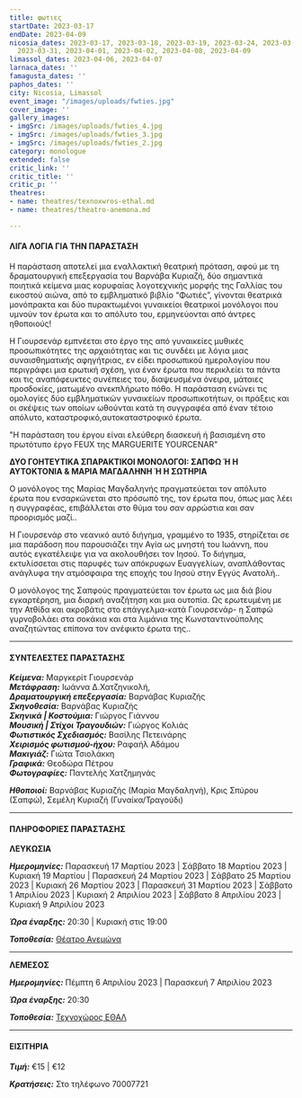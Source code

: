 ```yaml
---
title: φωτιες
startDate: 2023-03-17
endDate: 2023-04-09
nicosia_dates: 2023-03-17, 2023-03-18, 2023-03-19, 2023-03-24, 2023-03-25, 2023-03-26,
  2023-03-31, 2023-04-01, 2023-04-02, 2023-04-08, 2023-04-09
limassol_dates: 2023-04-06, 2023-04-07
larnaca_dates: ''
famagusta_dates: ''
paphos_dates: ''
city: Nicosia, Limassol
event_image: "/images/uploads/fwties.jpg"
cover_image: ''
gallery_images:
- imgSrc: /images/uploads/fwties_4.jpg
- imgSrc: /images/uploads/fwties_3.jpg
- imgSrc: /images/uploads/fwties_2.jpg
category: monologue
extended: false
critic_link: ''
critic_title: ''
critic_p: ''
theatres:
- name: theatres/texnoxwros-ethal.md
- name: theatres/theatro-anemona.md

---
```

#### ΛΙΓΑ ΛΟΓΙΑ ΓΙΑ ΤΗΝ ΠΑΡΑΣΤΑΣΗ

Η παράσταση αποτελεί μια εναλλακτική θεατρική πρόταση, αφού με τη δραματουργική επεξεργασία του Βαρνάβα Κυριαζή, δύο σημαντικά ποιητικά κείμενα μιας κορυφαίας λογοτεχνικής μορφής της Γαλλίας του εικοστού αιώνα, από το εμβληματικό βιβλίο “Φωτιές”, γίνονται θεατρικά μονόπρακτα και δύο πυρακτωμένοι γυναικείοι θεατρικοί μονόλογοι που υμνούν τον έρωτα και το απόλυτο του, ερμηνεύονται από άντρες ηθοποιούς!

Η Γιουρσενάρ εμπνέεται στο έργο της από γυναικείες μυθικές προσωπικότητες της αρχαιότητας και τις συνδέει με λόγια μιας συναισθηματικής αφηγήτριας, εν είδει προσωπικού ημερολογίου που περιγράφει μια ερωτική σχέση, για έναν έρωτα που περικλείει τα πάντα και τις αναπόφευκτες συνέπειες του, διαψευσμένα όνειρα, μάταιες προσδοκίες, ματωμένο ανεκπλήρωτο πόθο. Η παράσταση ενώνει τις ομολογίες δύο εμβληματικών γυναικείων προσωπικοτήτων, οι πράξεις και οι σκέψεις των οποίων ωθούνται κατά τη συγγραφέα από έναν τέτοιο απόλυτο, καταστροφικό,αυτοκαταστροφικό έρωτα.

"Η παράσταση του έργου είναι ελεύθερη διασκευή ή βασισμένη στο πρωτότυπο έργο FEUX της MARGUERITE YOURCENAR"

**ΔΥΟ ΓΟΗΤΕΥΤΙΚΑ ΣΠΑΡΑΚΤΙΚΟΙ ΜΟΝΟΛΟΓΟΙ: ΣΑΠΦΩ Ή Η ΑΥΤΟΚΤΟΝΙΑ & ΜΑΡΙΑ ΜΑΓΔΑΛΗΝΗ Ή Η ΣΩΤΗΡΙΑ**

Ο μονόλογος της Μαρίας Μαγδαληνής πραγματεύεται τον απόλυτο έρωτα που ενσαρκώνεται στο πρόσωπό της, τον έρωτα που, όπως μας λέει η συγγραφέας, επιβάλλεται στο θύμα του σαν αρρώστια και σαν προορισμός μαζί..

Η Γιουρσενάρ στο νεανικό αυτό διήγημα, γραμμένο το 1935, στηρίζεται σε μια παράδοση που παρουσιάζει την Αγία ως μνηστή του Ιωάννη, που αυτός εγκατέλειψε για να ακολουθήσει τον Ιησού. Το διήγημα, εκτυλίσσεται στις παρυφές των απόκρυφων Ευαγγελίων, αναπλάθοντας ανάγλυφα την ατμόσφαιρα της εποχής του Ιησού στην Εγγύς Ανατολή..

Ο μονόλογος της Σαπφούς πραγματεύεται τον έρωτα ως μια διά βίου εγκαρτέρηση, μια διαρκή αναζήτηση και μια ουτοπία. Ως ερωτευμένη με την Ατθίδα και ακροβάτις στο επάγγελμα-κατά Γιουρσενάρ- η Σαπφώ γυρνοβολάει στα σοκάκια και στα λιμάνια της Κωνσταντινούπολης αναζητώντας επίπονα τον ανέφικτο έρωτα της..

***

#### ΣΥΝΤΕΛΕΣΤΕΣ ΠΑΡΑΣΤΑΣΗΣ

**_Κείμενα:_** Μαργκερίτ Γιουρσενάρ  
**_Μετάφραση:_** Ιωάννα Δ.Χατζηνικολή,  
**_Δραματουργική επεξεργασία:_** Βαρνάβας Κυριαζής  
**_Σκηνοθεσία:_** Βαρνάβας Κυριαζής  
**_Σκηνικά | Κοστούμια:_** Γιώργος Γιάννου  
**_Μουσική | Στίχοι Τραγουδιών:_** Γιώργος Κολιάς  
**_Φωτιστικός Σχεδιασμός:_** Βασίλης Πετεινάρης  
**_Χειρισμός φωτισμού-ήχου:_** Ραφαήλ Αδάμου  
**_Μακιγιάζ:_** Γιώτα Τσιολάκκη  
**_Γραφικά:_** Θεοδώρα Πέτρου  
**_Φωτογραφίες:_** Παντελής Χατζημηνάς

**_Ηθοποιοί:_** Βαρνάβας Κυριαζής (Μαρία Μαγδαληνή), Κρις Σπύρου (Σαπφώ), Σεμέλη Κυριαζή (Γυναίκα/Τραγούδι)

***

#### ΠΛΗΡΟΦΟΡΙΕΣ ΠΑΡΑΣΤΑΣΗΣ

**ΛΕΥΚΩΣΙΑ**

**_Ημερομηνίες:_** Παρασκευή 17 Μαρτίου 2023 | Σάββατο 18 Μαρτίου 2023 | Κυριακή 19 Μαρτίου | Παρασκευή 24 Μαρτίου 2023 | Σάββατο 25 Μαρτίου 2023 | Κυριακή 26 Μαρτίου 2023 | Παρασκευή 31 Μαρτίου 2023 | Σάββατο 1 Απριλίου 2023 | Κυριακή 2 Απριλίου 2023 | Σάββατο 8 Απριλίου 2023 | Κυριακή 9 Απριλίου 2023

**_Ώρα έναρξης:_** 20:30 | Κυριακή στις 19:00

**_Τοποθεσία:_** [Θέατρο Ανεμώνα](?#map)

***

**ΛΕΜΕΣΟΣ**

**_Ημερομηνίες:_** Πέμπτη 6 Απριλίου 2023 | Παρασκευή 7 Απριλίου 2023

**_Ώρα έναρξης:_** 20:30 

**_Τοποθεσία:_** [Τεχνοχώρος ΕΘΑΛ](?#map)

***

#### ΕΙΣΙΤΗΡΙΑ

**_Τιμή:_** €15 | €12

**_Κρατήσεις:_** Στο τηλέφωνο 70007721